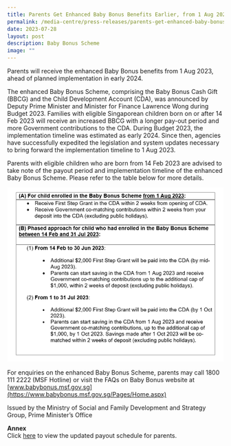 ```yaml
---
title: Parents Get Enhanced Baby Bonus Benefits Earlier, from 1 Aug 2023
permalink: /media-centre/press-releases/parents-get-enhanced-baby-bonus-benefits-from-1-aug/
date: 2023-07-28
layout: post
description: Baby Bonus Scheme
image: ""
---
```

Parents will receive the enhanced Baby Bonus benefits from 1 Aug 2023, ahead of planned implementation in early 2024.

The enhanced Baby Bonus Scheme, comprising the Baby Bonus Cash Gift (BBCG) and the Child Development Account (CDA), was announced by Deputy Prime Minister and Minister for Finance Lawrence Wong during Budget 2023. Families with eligible Singaporean children born on or after 14 Feb 2023 will receive an increased BBCG with a longer pay-out period and more Government contributions to the CDA. During Budget 2023, the implementation timeline was estimated as early 2024. Since then, agencies have successfully expedited the legislation and system updates necessary to bring forward the implementation timeline to 1 Aug 2023.

Parents with eligible children who are born from 14 Feb 2023 are advised to take note of the payout period and implementation timeline of the enhanced Baby Bonus Scheme. Please refer to the table below for more details.

![Baby Bonus disbursement schedule](/images/Press%20Release%20images/baby%20bonus%20disbursement%20schedule.png)

For enquiries on the enhanced Baby Bonus Scheme, parents may call 1800 111 2222 (MSF Hotline) or visit the FAQs on Baby Bonus website at [www.babybonus.msf.gov.sg](https://www.babybonus.msf.gov.sg/Pages/Home.aspx)

Issued by the Ministry of Social and Family Development and Strategy Group, Prime Minister’s Office

**Annex**  
Click [here](https://go.gov.sg/bbs2023-enhanced) to view the updated payout schedule for parents.